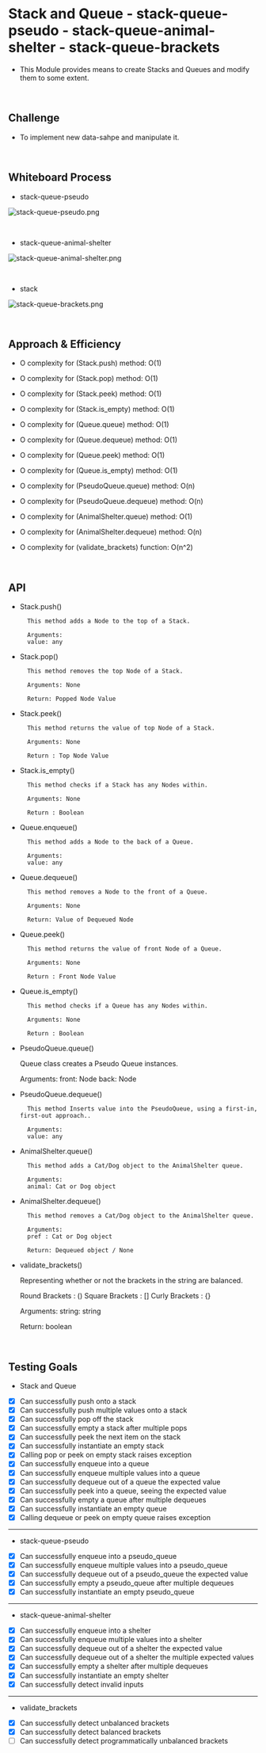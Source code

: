 # Stack and Queue - stack-queue-pseudo - stack-queue-animal-shelter - stack-queue-brackets

- This Module provides means to create Stacks and Queues and modify them to some extent.

<br>

## Challenge

- To implement new data-sahpe and manipulate it.

<br>


## Whiteboard Process

- stack-queue-pseudo

![stack-queue-pseudo.png](assets/stack-queue-pseudo.png)

<br>

- stack-queue-animal-shelter

![stack-queue-animal-shelter.png](assets/stack-queue-animal-shelter.png)

<br>

- stack

![stack-queue-brackets.png](assets/stack-queue-brackets.png)

<br>

## Approach & Efficiency

- O complexity for (Stack.push) method: O(1)
- O complexity for (Stack.pop) method: O(1)
- O complexity for (Stack.peek) method: O(1)
- O complexity for (Stack.is_empty) method: O(1)

- O complexity for (Queue.queue) method: O(1)
- O complexity for (Queue.dequeue) method: O(1)
- O complexity for (Queue.peek) method: O(1)
- O complexity for (Queue.is_empty) method: O(1)

- O complexity for (PseudoQueue.queue) method: O(n)
- O complexity for (PseudoQueue.dequeue) method: O(n)

- O complexity for (AnimalShelter.queue) method: O(1)
- O complexity for (AnimalShelter.dequeue) method: O(n)

- O complexity for (validate_brackets) function: O(n^2)

<br>

## API

- Stack.push()

        This method adds a Node to the top of a Stack.

        Arguments:
        value: any

- Stack.pop()

        This method removes the top Node of a Stack.

        Arguments: None

        Return: Popped Node Value

- Stack.peek()

        This method returns the value of top Node of a Stack.

        Arguments: None

        Return : Top Node Value

- Stack.is_empty()

        This method checks if a Stack has any Nodes within.

        Arguments: None

        Return : Boolean


- Queue.enqueue()

        This method adds a Node to the back of a Queue.

        Arguments:
        value: any

- Queue.dequeue()

        This method removes a Node to the front of a Queue.

        Arguments: None

        Return: Value of Dequeued Node

- Queue.peek()

        This method returns the value of front Node of a Queue.

        Arguments: None

        Return : Front Node Value

- Queue.is_empty()

        This method checks if a Queue has any Nodes within.

        Arguments: None

        Return : Boolean

- PseudoQueue.queue()

     Queue class creates a Pseudo Queue instances.

     Arguments:
     front: Node
     back: Node

- PseudoQueue.dequeue()

        This method Inserts value into the PseudoQueue, using a first-in, first-out approach..

        Arguments:
        value: any

- AnimalShelter.queue()

        This method adds a Cat/Dog object to the AnimalShelter queue.

        Arguments:
        animal: Cat or Dog object

- AnimalShelter.dequeue()

        This method removes a Cat/Dog object to the AnimalShelter queue.

        Arguments:
        pref : Cat or Dog object

        Return: Dequeued object / None

- validate_brackets()

    Representing whether or not the brackets in the string are balanced.

    Round Brackets : ()
    Square Brackets : []
    Curly Brackets : {}

    Arguments:
    string: string

    Return: boolean

<br>

## Testing Goals

- Stack and Queue

- [x] Can successfully push onto a stack
- [x] Can successfully push multiple values onto a stack
- [x] Can successfully pop off the stack
- [x] Can successfully empty a stack after multiple pops
- [x] Can successfully peek the next item on the stack
- [x] Can successfully instantiate an empty stack
- [x] Calling pop or peek on empty stack raises exception
- [x] Can successfully enqueue into a queue
- [x] Can successfully enqueue multiple values into a queue
- [x] Can successfully dequeue out of a queue the expected value
- [x] Can successfully peek into a queue, seeing the expected value
- [x] Can successfully empty a queue after multiple dequeues
- [x] Can successfully instantiate an empty queue
- [x] Calling dequeue or peek on empty queue raises exception

---------------------------------------------------------------------------

- stack-queue-pseudo

- [x] Can successfully enqueue into a pseudo_queue
- [x] Can successfully enqueue multiple values into a pseudo_queue
- [x] Can successfully dequeue out of a pseudo_queue the expected value
- [x] Can successfully empty a pseudo_queue after multiple dequeues
- [x] Can successfully instantiate an empty pseudo_queue

---------------------------------------------------------------------------

- stack-queue-animal-shelter

- [x] Can successfully enqueue into a shelter
- [x] Can successfully enqueue multiple values into a shelter
- [x] Can successfully dequeue out of a shelter the expected value
- [x] Can successfully dequeue out of a shelter the multiple expected values
- [x] Can successfully empty a shelter after multiple dequeues
- [x] Can successfully instantiate an empty shelter
- [x] Can successfully detect invalid inputs

---------------------------------------------------------------------------

- validate_brackets

- [x] Can successfully detect unbalanced brackets
- [x] Can successfully detect balanced brackets
- [ ] Can successfully detect programmatically unbalanced brackets
